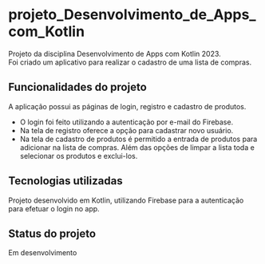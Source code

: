 # projeto_Desenvolvimento_de_Apps_com_Kotlin

Projeto da disciplina Desenvolvimento de Apps com Kotlin 2023.<br> 
Foi criado um aplicativo para realizar o cadastro de uma lista de compras.

## Funcionalidades do projeto
A aplicação possui as páginas de login, registro e cadastro de produtos. <br>
- O login foi feito utilizando a autenticação por e-mail do Firebase. <br>
- Na tela de registro oferece a opção para cadastrar novo usuário. <br>
- Na tela de cadastro de produtos é permitido a entrada de produtos para adicionar na lista de compras. Além das opções de limpar a lista toda e selecionar os produtos e exclui-los. <br>

## Tecnologias utilizadas
Projeto desenvolvido em Kotlin, utilizando Firebase para a autenticação para efetuar o login no app.

## Status do projeto
Em desenvolvimento